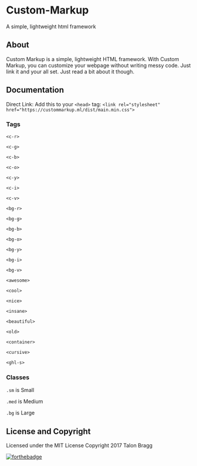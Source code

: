 # Custom-Markup
A simple, lightweight html framework

## About
Custom Markup is a simple, lightweight HTML framework. With Custom Markup, you can customize your webpage without writing messy code. Just link it and your all set. Just read a bit about it though.

## Documentation
Direct Link: Add this to your `<head>` tag:
`<link rel="stylesheet" href="https://custommarkup.ml/dist/main.min.css">`
### Tags
`<c-r>`

`<c-g>`

`<c-b>`

`<c-o>`

`<c-y>`

`<c-i>`

`<c-v>`

`<bg-r>`

`<bg-g>`

`<bg-b>`

`<bg-o>`

`<bg-y>`

`<bg-i>`

`<bg-v>`

`<awesome>`

`<cool>`

`<nice>`

`<insane>`

`<beautiful>`

`<old>`

`<container>`

`<cursive>`

`<ghl-s>`

### Classes
`.sm` is Small

`.med` is Medium

`.bg` is Large

## License and Copyright
Licensed under the MIT License
Copyright 2017 Talon Bragg

[![forthebadge](http://forthebadge.com/images/badges/built-with-love.svg)](http://forthebadge.com)
